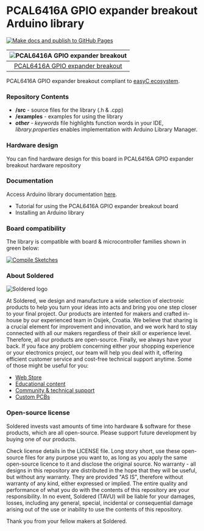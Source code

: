 # PCAL6416A GPIO expander breakout Arduino library

[![Make docs and publish to GitHub Pages](https://github.com/SolderedElectronics/Soldered-PCAL6416A-IO-Expander-Arduino-Library/actions/workflows/make_docs.yml/badge.svg?branch=dev)](https://github.com/SolderedElectronics/Soldered-PCAL6416A-IO-Expander-Arduino-Library/actions/workflows/make_docs.yml)

| ![PCAL6416A GPIO expander breakout](https://upload.wikimedia.org/wikipedia/commons/8/8f/Example_image.svg) |
| :--------------------------------------------------------------------------------------------------------: |
|                      [PCAL6416A GPIO expander breakout](https://www.solde.red/333180)                      |

PCAL6416A GPIO expander breakout compliant to [easyC ecosystem](https://www.soldered.com/easyC).

### Repository Contents

- **/src** - source files for the library (.h & .cpp)
- **/examples** - examples for using the library
- **_other_** - _keywords_ file highlights function words in your IDE, _library.properties_ enables implementation with Arduino Library Manager.

### Hardware design

You can find hardware design for this board in PCAL6416A GPIO expander breakout hardware repository

### Documentation

Access Arduino library documentation [here](https://e-radionicacom.github.io/Soldered-PCAL6416A-IO-Expander-Arduino-Library/).

- Tutorial for using the PCAL6416A GPIO expander breakout board
- Installing an Arduino library

### Board compatibility

The library is compatible with board & microcontroller families shown in green below:

[![Compile Sketches](http://github-actions.40ants.com/e-radionicacom/Soldered-PCAL6416A-IO-Expander-Arduino-Library/matrix.svg?branch=dev&only=Compile%20Sketches)](https://github.com/SolderedElectronics/Soldered-PCAL6416A-IO-Expander-Arduino-Library/actions/workflows/compile_test.yml)

### About Soldered

![Soldered logo](https://raw.githubusercontent.com/e-radionicacom/Soldered-PCAL6416A-IO-Expander-Arduino-Library/dev/extras/Logo%20horizontal-2.svg)

At Soldered, we design and manufacture a wide selection of electronic products to help you turn your ideas into acts and bring you one step closer to your final project. Our products are intented for makers and crafted in-house by our experienced team in Osijek, Croatia. We believe that sharing is a crucial element for improvement and innovation, and we work hard to stay connected with all our makers regardless of their skill or experience level. Therefore, all our products are open-source. Finally, we always have your back. If you face any problem concerning either your shopping experience or your electronics project, our team will help you deal with it, offering efficient customer service and cost-free technical support anytime. Some of those might be useful for you:

- [Web Store](https://www.soldered.com)
- [Educational content](https://learn.soldered.com)
- [Community & technical support](https://community.soldered.com)
- [Custom PCBs](https://pcb.soldered.com)

### Open-source license

Soldered invests vast amounts of time into hardware & software for these products, which are all open-source. Please support future development by buying one of our products.

Check license details in the LICENSE file. Long story short, use these open-source files for any purpose you want to, as long as you apply the same open-source licence to it and disclose the original source. No warranty - all designs in this repository are distributed in the hope that they will be useful, but without any warranty. They are provided "AS IS", therefore without warranty of any kind, either expressed or implied. The entire quality and performance of what you do with the contents of this repository are your responsibility. In no event, Soldered (TAVU) will be liable for your damages, losses, including any general, special, incidental or consequential damage arising out of the use or inability to use the contents of this repository.

Thank you from your fellow makers at Soldered.
